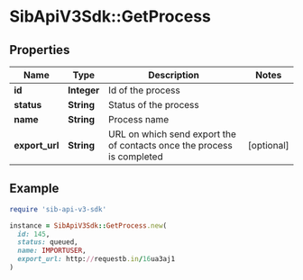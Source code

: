 # SibApiV3Sdk::GetProcess

## Properties

| Name | Type | Description | Notes |
| ---- | ---- | ----------- | ----- |
| **id** | **Integer** | Id of the process |  |
| **status** | **String** | Status of the process |  |
| **name** | **String** | Process name |  |
| **export_url** | **String** | URL on which send export the of contacts once the process is completed | [optional] |

## Example

```ruby
require 'sib-api-v3-sdk'

instance = SibApiV3Sdk::GetProcess.new(
  id: 145,
  status: queued,
  name: IMPORTUSER,
  export_url: http://requestb.in/16ua3aj1
)
```

